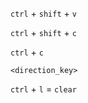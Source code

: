 `ctrl` + `shift` + `v`

`ctrl` + `shift` + `c`

`ctrl` + `c`

`<direction_key>`

`ctrl` + `l` = `clear`
